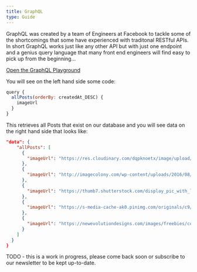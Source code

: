 ```yaml
---
title: GraphQL
type: Guide
---
```


GraphQL was created by a team of Engineers at Facebook to tackle some of the shortcomings that some have experienced with traditonal RESTful APIs. In short GraphQL works just like any other API but with just one endpoint and a genius query language that many front end engineers will find easy to pick up from the beginning...


[Open the GraphQL Playground](https://api.graph.cool/simple/v1/cixraxev60e4c0121krsia44h?query=query%20%7B%0A%20%20allPosts(orderBy%3A%20createdAt_DESC)%20%7B%0A%20%20%20%20imageUrl%0A%20%20%7D%0A%7D)

You will see on the left hand side some code:

``` javascript
query {
  allPosts(orderBy: createdAt_DESC) {
    imageUrl
  }
}
```

This retrieves all Posts that exist on our database and you will see data on the right hand side that looks like:

``` json
"data": {
    "allPosts": [
      {
        "imageUrl": "https://res.cloudinary.com/dqpknoetx/image/upload/v1486074532/j3af81oytmfc0v3mwuie.jpg"
      },
      {
        "imageUrl": "http://imagecolony.com/wp-content/uploads/2016/08/Cool-Wallpaper-496.jpg"
      },
      {
        "imageUrl": "https://thumb7.shutterstock.com/display_pic_with_logo/2892448/342092249/stock-vector-cool-comic-book-bubble-text-pop-art-retro-style-342092249.jpg"
      },
      {
        "imageUrl": "https://s-media-cache-ak0.pinimg.com/originals/c9/7b/13/c97b13751ccb41870aa7b6420c8b7c3d.jpg"
      },
      {
        "imageUrl": "https://newevolutiondesigns.com/images/freebies/cool-wallpaper-1.jpg"
      }
    ]
  }
}
```
TODO - this is a work in progress, please come back soon or subscribe to our newsletter to be kept up-to-date.